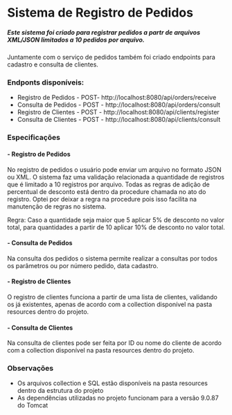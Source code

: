 # Sistema de Registro de Pedidos

##### Este sistema foi criado para registrar pedidos a partr de arquivos XML/JSON limitados a 10 pedidos por arquivo.

Juntamente com o serviço de pedidos também foi criado endpoints para cadastro e consulta de clientes.

### Endponts disponíveis:

- Registro de Pedidos - POST- http://localhost:8080/api/orders/receive
- Consulta de Pedidos - POST - http://localhost:8080/api/orders/consult
- Registro de Clientes - POST - http://localhost:8080/api/clients/register
- Consulta de Clientes - POST - http://localhost:8080/api/clients/consult

### Especificações

#### - Registro de Pedidos

No registro de pedidos o usuário pode enviar um arquivo no formato JSON ou XML. O sistema faz uma validação relacionada a quantidade de registros que é limitado a 10 registros por arquivo. Todas as regras de adição de percentual de desconto está dentro da procedure chamada no ato do registro. Optei por deixar a regra na procedure pois isso facilita na manutenção de regras no sistema.

Regra: 
Caso a quantidade seja maior que 5 aplicar 5% de desconto no valor total, para quantidades a partir de 10 aplicar 10% de desconto no valor total.

#### - Consulta de Pedidos

Na consulta dos pedidos o sistema permite realizar a consultas por todos os parâmetros ou por número pedido, data cadastro.

#### - Registro de Clientes

O registro de clientes funciona a partir de uma lista de clientes, validando os já existentes, apenas de acordo com a collection disponível na pasta resources dentro do projeto.

#### - Consulta de Clientes

Na consulta de clientes pode ser feita por ID ou nome do cliente de acordo com a collection disponível na pasta resources dentro do projeto.

### Observações
- Os arquivos collection e SQL estão disponíveis na pasta resources dentro da estrutura do projeto
- As dependências utilizadas no projeto funcionam para a versão 9.0.87 do Tomcat
